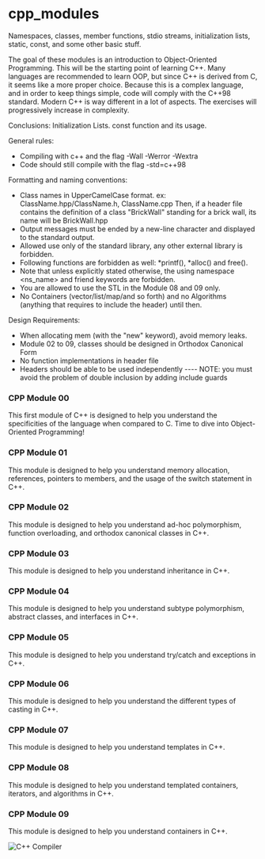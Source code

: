 # cpp_modules
Namespaces, classes, member functions, stdio streams, initialization lists, static, const, and some other basic stuff.

The goal of these modules is an introduction to Object-Oriented Programming.
This will be the starting point of learning C++. Many languages are recommended
to learn OOP, but since C++ is derived from C, it seems like a more proper choice.
Because this is a complex language, and in order to keep things simple, code will
comply with the C++98 standard.
Modern C++ is way different in a lot of aspects.
The exercises will progressively increase in complexity.

Conclusions:
Initialization Lists.
const function and its usage.

General rules:

- Compiling with c++ and the flag -Wall -Werror -Wextra
- Code should still compile with the flag -std=c++98

Formatting and naming conventions:

- Class names in UpperCamelCase format. ex: ClassName.hpp/ClassName.h, ClassName.cpp Then, if a header file contains the definition of a class "BrickWall" standing for a brick wall, its name will be BrickWall.hpp
- Output messages must be ended by a new-line character and displayed to the standard output.
- Allowed use only of the standard library, any other external library is forbidden.
- Following functions are forbidden as well: *printf(), *alloc() and free().
- Note that unless explicitly stated otherwise, the using namespace <ns_name> and
friend keywords are forbidden.
- You are allowed to use the STL in the Module 08 and 09 only.
- No Containers (vector/list/map/and so forth) and no Algorithms (anything that
requires to include the <algorithm> header) until then.

Design Requirements:
- When allocating mem (with the "new" keyword), avoid memory leaks.
- Module  02 to 09, classes should be designed in Orthodox Canonical Form
- No function implementations in header file
- Headers should be able to be used independently ---- NOTE: you must avoid the
problem of double inclusion by adding include guards


### CPP Module 00

This first module of C++ is designed to help you understand the specificities of the language when compared to C. Time to
dive into Object-Oriented Programming!

### CPP Module 01

This module is designed to help you understand memory allocation, references, pointers to members, and the usage of the
switch statement in C++.

### CPP Module 02

This module is designed to help you understand ad-hoc polymorphism, function overloading, and orthodox canonical
classes in C++.

### CPP Module 03

This module is designed to help you understand inheritance in C++.

### CPP Module 04

This module is designed to help you understand subtype polymorphism, abstract classes, and interfaces in C++.

### CPP Module 05

This module is designed to help you understand try/catch and exceptions in C++.

### CPP Module 06

This module is designed to help you understand the different types of casting in C++.

### CPP Module 07

This module is designed to help you understand templates in C++.

### CPP Module 08

This module is designed to help you understand templated containers, iterators, and algorithms in C++.

### CPP Module 09

This module is designed to help you understand containers in C++. 

![C++ Compiler](https://www.reddit.com/media?url=https%3A%2F%2Fi.redd.it%2F86bhuqzj51891.jpg)
